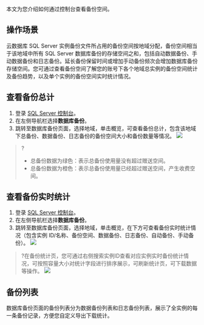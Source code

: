 ﻿本文为您介绍如何通过控制台查看备份空间。
## 操作场景
云数据库 SQL Server 实例备份文件所占用的备份空间按地域分配，备份空间相当于该地域中所有 SQL Server 数据库备份的存储空间之和，包括自动数据备份、手动数据备份和日志备份。延长备份保留时间或增加手动备份频次会增加数据库备份存储空间。您可通过查看备份空间了解您的账号下各个地域总实例的备份空间统计及备份趋势，以及单个实例的备份空间实时统计情况。
## 查看备份总计
1. 登录 [SQL Server 控制台](https://console.cloud.tencent.com/sqlserver)。
2. 在左侧导航栏选择**数据库备份**。
3. 跳转至数据库备份页面，选择地域，单击概览，可查看备份总计，包含该地域下总备份、数据备份、日志备份的备份空间大小和备份数量等情况。
![](https://qcloudimg.tencent-cloud.cn/raw/c6c5f060aafe39cc9bb4437588c4dd31.png)
>?
>- 总备份数据为绿色：表示总备份使用量没有超过赠送空间。
>- 总备份数据为橙色：表示总备份使用量已经超过赠送空间，产生收费空间。

## 查看备份实时统计
1. 登录 [SQL Server 控制台](https://console.cloud.tencent.com/sqlserver)。
2. 在左侧导航栏选择**数据库备份**。
3. 跳转至数据库备份页面，选择地域，单击概览，在下方可查看备份实时统计情况（包含实例 ID/名称、备份空间、数据备份、日志备份、自动备份、手动备份）。
![](https://qcloudimg.tencent-cloud.cn/raw/c645138f111337ef6aa53630ed0a38a3.png)
>?在备份统计页，您可通过右侧搜索实例ID查看对应实例实时备份统计情况，可按照容量大小对统计字段进行排序展示，可刷新统计页，可下载数据等操作。
![](https://qcloudimg.tencent-cloud.cn/raw/977c45cb641ec535702eced4bec36a3b.png)

## 备份列表
数据库备份页面的备份列表分为数据备份列表和日志备份列表，展示了全实例的每一条备份记录，方便您自定义导出下载统计。
